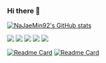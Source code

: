 ### Hi there 👋

<!--
**NaJaeMin92/NaJaeMin92** is a ✨ _special_ ✨ repository because its `README.md` (this file) appears on your GitHub profile.

Here are some ideas to get you started:

- 🔭 I’m currently working on ...
- 🌱 I’m currently learning ...
- 👯 I’m looking to collaborate on ...
- 🤔 I’m looking for help with ...
- 💬 Ask me about ...
- 📫 How to reach me: ...
- 😄 Pronouns: ...
- ⚡ Fun fact: ...
-->
[![NaJaeMin92's GitHub stats](https://github-readme-stats.vercel.app/api?username=NaJaeMin92&count_private=true&hide=prs,contribs&show_icons=true&theme=slateorange)](https://github.com/NaJaeMin92/github-readme-stats)

<img src="https://img.shields.io/badge/Python-3766AB?style=flat-square&logo=Python&logoColor=white"/></a>
<img src="https://img.shields.io/badge/PyTorch-EE4C2C?style=flat-square&logo=PyTorch&logoColor=white"/></a>
<img src="https://img.shields.io/badge/PyTorch Lightning-792EE5?style=flat-square&logo=PyTorch Lightning&logoColor=white"/></a>
<img src="https://img.shields.io/badge/OpenCV-5C3EE8?style=flat-square&logo=OpenCV&logoColor=white"/></a>
<img src="https://img.shields.io/badge/Transfer Learning-7E4DD2?style=flat-square&logo=Aiqfome&logoColor=white"/></a>

[![Readme Card](https://github-readme-stats.vercel.app/api/pin/?username=NaJaeMin92&repo=FixBi&&theme=slateorange)](https://github.com/NaJaeMin92/FixBi)
[![Readme Card](https://github-readme-stats.vercel.app/api/pin/?username=NaJaeMin92&repo=pytorch_DANN&&theme=slateorange)](https://github.com/NaJaeMin92/pytorch_DANN)
